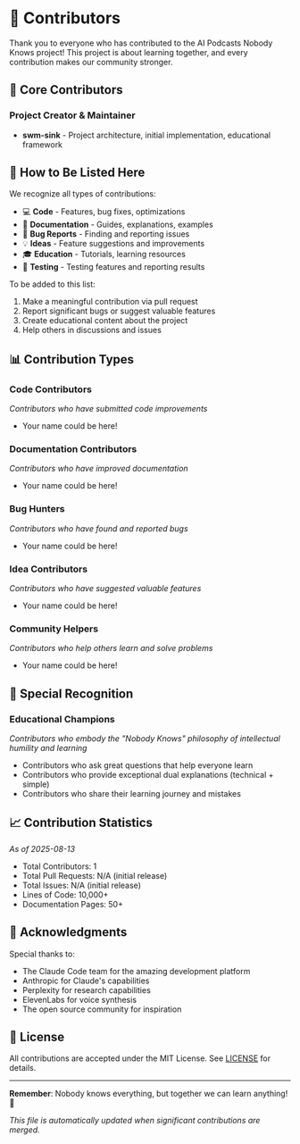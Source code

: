# 👥 Contributors

Thank you to everyone who has contributed to the AI Podcasts Nobody Knows project! This project is about learning together, and every contribution makes our community stronger.

## 🌟 Core Contributors

### Project Creator & Maintainer
- **swm-sink** - Project architecture, initial implementation, educational framework

## 🤝 How to Be Listed Here

We recognize all types of contributions:
- 💻 **Code** - Features, bug fixes, optimizations
- 📝 **Documentation** - Guides, explanations, examples
- 🐛 **Bug Reports** - Finding and reporting issues
- 💡 **Ideas** - Feature suggestions and improvements
- 🎓 **Education** - Tutorials, learning resources
- 🧪 **Testing** - Testing features and reporting results

To be added to this list:
1. Make a meaningful contribution via pull request
2. Report significant bugs or suggest valuable features
3. Create educational content about the project
4. Help others in discussions and issues

## 📊 Contribution Types

### Code Contributors
*Contributors who have submitted code improvements*

- Your name could be here!

### Documentation Contributors
*Contributors who have improved documentation*

- Your name could be here!

### Bug Hunters
*Contributors who have found and reported bugs*

- Your name could be here!

### Idea Contributors
*Contributors who have suggested valuable features*

- Your name could be here!

### Community Helpers
*Contributors who help others learn and solve problems*

- Your name could be here!

## 🎯 Special Recognition

### Educational Champions
*Contributors who embody the "Nobody Knows" philosophy of intellectual humility and learning*

- Contributors who ask great questions that help everyone learn
- Contributors who provide exceptional dual explanations (technical + simple)
- Contributors who share their learning journey and mistakes

## 📈 Contribution Statistics

*As of 2025-08-13*

- Total Contributors: 1
- Total Pull Requests: N/A (initial release)
- Total Issues: N/A (initial release)
- Lines of Code: 10,000+
- Documentation Pages: 50+

## 🙏 Acknowledgments

Special thanks to:
- The Claude Code team for the amazing development platform
- Anthropic for Claude's capabilities
- Perplexity for research capabilities
- ElevenLabs for voice synthesis
- The open source community for inspiration

## 📝 License

All contributions are accepted under the MIT License. See [LICENSE](LICENSE) for details.

---

**Remember**: Nobody knows everything, but together we can learn anything! 🎉

*This file is automatically updated when significant contributions are merged.*
